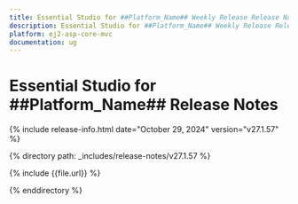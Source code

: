 ```yaml
---
title: Essential Studio for ##Platform_Name## Weekly Release Release Notes  
description: Essential Studio for ##Platform_Name## Weekly Release Release Notes  
platform: ej2-asp-core-mvc
documentation: ug
---
```


# Essential Studio for ##Platform_Name##  Release Notes  

{% include release-info.html date="October 29, 2024"  version="v27.1.57" %}

{% directory path: _includes/release-notes/v27.1.57 %}

{% include {{file.url}} %}

{% enddirectory %}